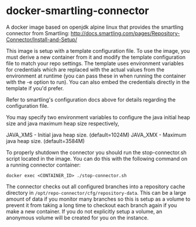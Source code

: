 # docker-smartling-connector
A docker image based on openjdk alpine linux that provides the smartling
connector from Smartling:
http://docs.smartling.com/pages/Repository-Connector/Install-and-Setup/

This image is setup with a template configuration file. To use the
image, you must derive a new container from it and modify the template
configuration file to match your repo settings. The template uses
environment variables for credentials which are replaced with the actual
values from the environment at runtime (you can pass these in when
running the container with the -e option to run). You can also embed the
credentials directly in the template if you'd prefer.

Refer to smartling's configuration docs above for details regarding the
configuration file.

You may specify two environment variables to configure the java initial
heap size and java maximum heap size respectively,

JAVA_XMS - Initial java heap size. (default=1024M)
JAVA_XMX - Maximum java heap size. (default=3584M)

To properly shutdown the connector you should run the stop-connector.sh
script located in the image. You can do this with the following command
on a running connector container:

  `docker exec <CONTAINER_ID> ./stop-connector.sh`

The connector checks out all configured branches into a repository cache
directory in `/opt/repo-connector/cfg/repository-data`. This can be a
large amount of data if you monitor many branches so this is setup as a
volume to prevent it from taking a long time to checkout each branch
again if you make a new container. If you do not explicitly setup a
volume, an anonymous volume will be created for you on the instance.
